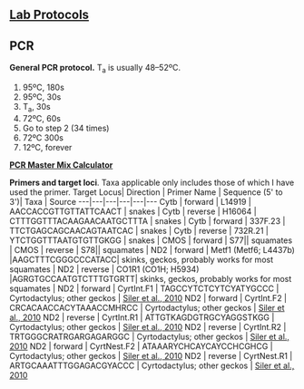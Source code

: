 ## [Lab Protocols](https://github.com/JeffWeinell/lab-protocols/blob/main/README.md)

## PCR

**General PCR protocol.** T<sub>a</sub> is usually 48–52ºC.

1. 95ºC, 180s
2. 95ºC, 30s
3. T<sub>a</sub>, 30s
4. 72ºC, 60s
5. Go to step 2 (34 times)
6. 72ºC 300s
7. 12ºC, forever

[**PCR Master Mix Calculator**](https://docs.google.com/spreadsheets/d/116dt41wZdYawEEVu8upvssZwvIqVNxRBZ9417bQTx8I/edit?usp=sharing)

**Primers and target loci**. Taxa applicable only includes those of which I have used the primer.
Target Locus| Direction | Primer Name | Sequence (5' to 3')| Taxa | Source
---|---|---|---|---|---
Cytb | forward | L14919 | AACCACCGTTGTTATTCAACT | snakes | 
Cytb | reverse | H16064 | CTTTGGTTTACAAGAACAATGCTTTA | snakes  | 
Cytb | forward | 337F.23 | TTCTGAGCAGCAACAGTAATCAC | snakes | 
Cytb | reverse | 732R.21 | YTCTGGTTTAATGTGTTGKGG | snakes | 
CMOS | forward | S77|| squamates | 
CMOS | reverse | S78|| squamates | 
ND2  | forward | Metf1 (Metf6; L4437b) |AAGCTTTCGGGCCCATACC| skinks, geckos, probably works for most squamates | 
ND2  | reverse | CO1R1 (CO1H; H5934) |AGRGTGCCAATGTCTTTGTGRTT| skinks, geckos, probably works for most squamates | 
ND2  | forward | CyrtInt.F1 | TAGCCYTCTCYTCYATYGCCC | Cyrtodactylus; other geckos | [Siler et al., 2010](https://doi.org/10.1016/j.ympev.2010.01.027)
ND2  | forward | CyrtInt.F2 | CRCACAACCACYTAAACCMHRCC | Cyrtodactylus; other geckos | [Siler et al., 2010](https://doi.org/10.1016/j.ympev.2010.01.027)
ND2  | reverse | CyrtInt.R1 | ATTGTKAGDGTRGCYAGGSTKGG | Cyrtodactylus; other geckos | [Siler et al., 2010](https://doi.org/10.1016/j.ympev.2010.01.027)
ND2  | reverse | CyrtInt.R2 | TRTGGGCRATRGARGAGARGGC | Cyrtodactylus; other geckos | [Siler et al., 2010](https://doi.org/10.1016/j.ympev.2010.01.027)
ND2  | forward | CyrtNest.F2 | ATAAARYCHCAYCAYCCHCGHCG | Cyrtodactylus; other geckos | [Siler et al., 2010](https://doi.org/10.1016/j.ympev.2010.01.027)
ND2  | reverse | CyrtNest.R1 | ARTGCAAATTTGGAGACGYACCC | Cyrtodactylus; other geckos | [Siler et al., 2010](https://doi.org/10.1016/j.ympev.2010.01.027)
